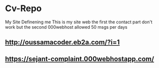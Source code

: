 # Cv-Repo
My Site Definening me 
This is my site web the first the contact part don't work but the second 000webhost allowed 50 msgs per days

## http://oussamacoder.eb2a.com/?i=1

## https://sejant-complaint.000webhostapp.com/
